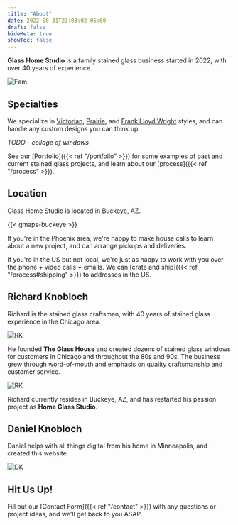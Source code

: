 ```yaml
---
title: "About"
date: 2022-08-31T23:03:02-05:00
draft: false
hideMeta: true
showToc: false
---
```

 **Glass Home Studio** is a family stained glass business started in 2022, with over 40 years of experience.  
 
 ![Fam](/img/about/fam.jpg)

 ## Specialties
 We specialize in [Victorian](https://www.google.com/search?q=victorian+stained+glass), [Prairie](https://www.google.com/search?q=prairie+art+stained+glass), and [Frank Lloyd Wright](https://www.google.com/search?q=frank+lloyd+wright+stained+glass) styles, and can handle any custom designs you can think up.  

*TODO - collage of windows*

 See our [Portfolio]({{< ref "/portfolio" >}}) for some examples of past and current stained glass projects, and learn about our [process]({{< ref "/process" >}}).

 ## Location
 Glass Home Studio is located in Buckeye, AZ.
 
 {{< gmaps-buckeye >}}  
 
 If you're in the Phoenix area, we're happy to make house calls to learn about a new project, and can arrange pickups and deliveries.  
 
 If you're in the US but not local, we're just as happy to work with you over the phone + video calls + emails.  We can [crate and ship]({{< ref "/process#shipping" >}})  to addresses in the US. 

## Richard Knobloch
Richard is the stained glass craftsman, with 40 years of stained glass experience in the Chicago area.  

![RK](/img/about/rk.jpg)
 
He founded **The Glass House** and created dozens of stained glass windows for customers in Chicagoland throughout the 80s and 90s.  The business grew through word-of-mouth and emphasis on quality craftsmanship and customer service.

![RK](/img/about/glasshouse.jpg)

Richard currently resides in Buckeye, AZ, and has restarted his passion project as **Home Glass Studio**.

 ## Daniel Knobloch
Daniel helps with all things digital from his home in Minneapolis, and created this website.  

![DK](/img/about/dk.jpg)

## Hit Us Up!
Fill out our [Contact Form]({{< ref "/contact" >}}) with any questions or project ideas, and we'll get back to you ASAP.